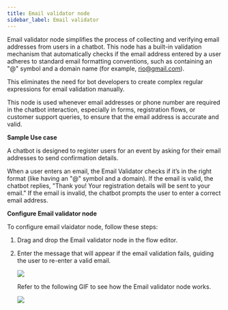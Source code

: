 ```yaml
---
title: Email validator node
sidebar_label: Email validator
---
```


Email validator node simplifies the process of collecting and verifying email addresses from users in a chatbot. This node has a built-in validation mechanism that automatically checks if the email address entered by a user adheres to standard email formatting conventions, such as containing an "@" symbol and a domain name (for example, rio@gmail.com). 

This eliminates the need for bot developers to create complex regular expressions for email validation manually.

This node is used whenever email addresses or phone number are required in the chatbot interaction, especially in forms, registration flows, or customer support queries, to ensure that the email address is accurate and valid.

**Sample Use case**

A chatbot is designed to register users for an event by asking for their email addresses to send confirmation details.

When a user enters an email, the Email Validator checks if it’s in the right format (like having an "@" symbol and a domain). If the email is valid, the chatbot replies, "Thank you! Your registration details will be sent to your email." If the email is invalid, the chatbot prompts the user to enter a correct email address.


**Configure Email validator node**

To configure email vlaidator node, follow these steps:

1. Drag and drop the Email validator node in the flow editor.

2. Enter the message that will appear if the email validation fails, guiding the user to re-enter a valid email.

    ![](https://imgur.com/hTe7ccn.png)

   Refer to the following GIF to see how the Email validator node works.

   ![](https://imgur.com/2TboWFj.gif)